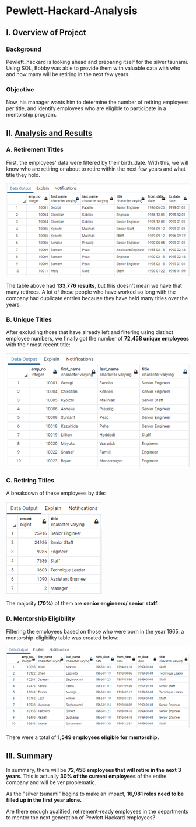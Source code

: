 # Pewlett-Hackard-Analysis

## I. Overview of Project

### Background
Pewlett_hackard is looking ahead and preparing itself for the silver tsunami. Using SQL, Bobby was able to provide them with valuable data with who and how many will be retiring in the next few years. 

### Objective
Now, his manager wants him to determine the number of retiring employees per title, and identify employees who are eligible to participate in a mentorship program.



## II. [Analysis and Results](Queries/Employee_Database_challenge.sql)

### A. Retirement Titles
First, the employees' data were filtered by their birth_date. With this, we will know who are retiring or about to retire within the next few years and what title they hold. 

![](Pewlett-Hackard_Analysis_Folder/retirement_titles.PNG)

The table above had **133,776 results**, but this doesn't mean we have that many retirees. A lot of these people who have worked so long with the company had duplicate entries because they have held many titles over the years.


### B. Unique Titles

After excluding those that have already left and filtering using distinct employee numbers, we finally got the number of **72,458 unique employees** with their most recent title:

![](Pewlett-Hackard_Analysis_Folder/unique_titles.PNG)


### C. Retiring Titles

A breakdown of these employees by title:

![](Pewlett-Hackard_Analysis_Folder/retiring_titles.PNG)

The majority **(70%)** of them are **senior engineers/ senior staff.**


### D. Mentorship Eligibility

Filtering the employees based on those who were born in the year 1965, a mentorship-eligibility table was created below:

![](Pewlett-Hackard_Analysis_Folder/mentorship_eligibility.PNG)

There were a total of **1,549 employees eligible for mentorship.**


## III. Summary

In summary, there will be **72,458 employees that will retire in the next 3 years**. This is actually **30% of the current employees** of the entire company and will be ver problematic.

As the "silver tsunami" begins to make an impact, **16,981 roles need to be filled up in the first year alone.**

Are there enough qualified, retirement-ready employees in the departments to mentor the next generation of Pewlett Hackard employees?


